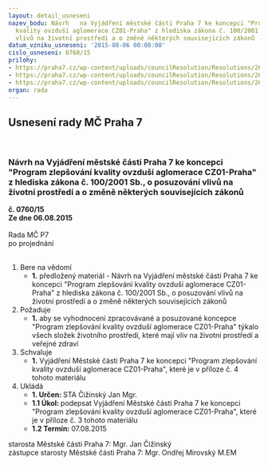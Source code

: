 ```yaml
---
layout: detail_usneseni
nazev_bodu: Návrh   na Vyjádření městské části Praha 7 ke koncepci "Program zlepšování
  kvality ovzduší aglomerace CZ01-Praha" z hlediska zákona č. 100/2001 Sb., o posuzování
  vlivů na životní prostředí a o změně některých souvisejících zákonů
datum_vzniku_usneseni: '2015-08-06 00:00:00'
cislo_usneseni: 0760/15
prilohy:
- https://praha7.cz/wp-content/uploads/councilResolution/Resolutions/26089/51-15-d%c5%afvodov%c3%a1_sea_ovzdu%c5%a1%c3%ad.doc
- https://praha7.cz/wp-content/uploads/councilResolution/Resolutions/26089/51-15-mzp232k_infoznam_ovzdu%c5%a1%c3%ad.pdf
- https://praha7.cz/wp-content/uploads/councilResolution/Resolutions/26089/51-15-sea_ovzdusi.doc
organ: rada
---
```

<div id="ucUsn_pList" class="usn">
	<span><h2>Usnesení rady MČ Praha 7 </h2>
<br></span><div class="standBody">
<span><h3>Návrh   na Vyjádření městské části Praha 7 ke koncepci "Program zlepšování kvality ovzduší aglomerace CZ01-Praha" z hlediska zákona č. 100/2001 Sb., o posuzování vlivů na životní prostředí a o změně některých souvisejících zákonů</h3></span><div class="center">
		<strong>č. 0760/15</strong><br>
	</div>
<div class="center">
		<strong>Ze dne 06.08.2015</strong><br><br>
	</div>Rada MČ P7<br> po projednání<br><br><ol>
<li>Bere na vědomí<ul><li>
<strong>1.</strong> předložený materiál - Návrh   na Vyjádření městské části Praha 7 ke koncepci "Program zlepšování kvality ovzduší aglomerace CZ01-Praha" z hlediska zákona č. 100/2001 Sb., o posuzování vlivů na životní prostředí a o změně některých souvisejících zákonů</li></ul>
</li>
<li>Požaduje<ul><li>
<strong>1.</strong> aby se vyhodnocení zpracovávané a posuzované  koncepce "Program zlepšování kvality ovzduší aglomerace CZ01-Praha" týkalo všech složek životního prostředí, které mají vliv na životní prostředí a veřejné zdraví  </li></ul>
</li>
<li>Schvaluje<ul><li>
<strong>1.</strong> Vyjádření Městské části Praha 7 ke koncepci  "Program zlepšování kvality ovzduší aglomerace CZ01-Praha", které je v příloze č. 4 tohoto materiálu          </li></ul>
</li>
<li>Ukládá<ul>
<li>
<strong>1. Určen: </strong>STA Čižinský Jan Mgr.</li>
<li>
<strong>1.1 Úkol: </strong>podepsat Vyjádření Městské části Praha 7 ke koncepci  "Program zlepšování kvality ovzduší aglomerace CZ01-Praha", které je v příloze č. 3 tohoto materiálu</li>
<li>
<strong>1.2 Termín: </strong>07.08.2015</li>
</ul>
</li>
</ol>starosta Městské části Praha 7: Mgr. Jan Čižinský<br>zástupce starosty Městské části Praha 7: Mgr. Ondřej Mirovský M.EM 
</div>
</div>